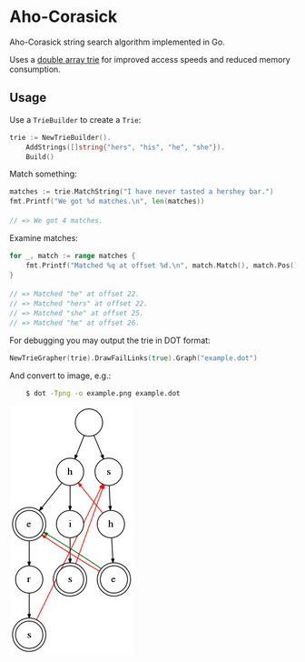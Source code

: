 # Aho-Corasick

Aho-Corasick string search algorithm implemented in Go.

Uses a [double array trie](https://linux.thai.net/~thep/datrie/datrie.html) for improved
access speeds and reduced memory consumption.

## Usage


Use a `TrieBuilder` to create a `Trie`:

```go
trie := NewTrieBuilder().
    AddStrings([]string{"hers", "his", "he", "she"}).
    Build()
```

Match something:

```go
matches := trie.MatchString("I have never tasted a hershey bar.")
fmt.Printf("We got %d matches.\n", len(matches))

// => We got 4 matches.
```

Examine matches:

```go
for _, match := range matches {
    fmt.Printf("Matched %q at offset %d.\n", match.Match(), match.Pos())
}

// => Matched "he" at offset 22.
// => Matched "hers" at offset 22.
// => Matched "she" at offset 25.
// => Matched "he" at offset 26.
```

For debugging you may output the trie in DOT format:

```go
NewTrieGrapher(trie).DrawFailLinks(true).Graph("example.dot")
```

And convert to image, e.g.:

```bash
    $ dot -Tpng -o example.png example.dot
```

![example-trie](example.png)
